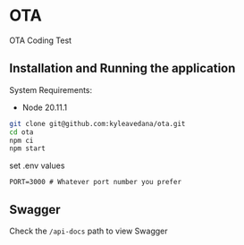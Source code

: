 # OTA

OTA Coding Test

## Installation and Running the application

System Requirements:

- Node 20.11.1

```bash
git clone git@github.com:kyleavedana/ota.git
cd ota
npm ci
npm start
```

set .env values

```text
PORT=3000 # Whatever port number you prefer
```

## Swagger

Check the `/api-docs` path to view Swagger
